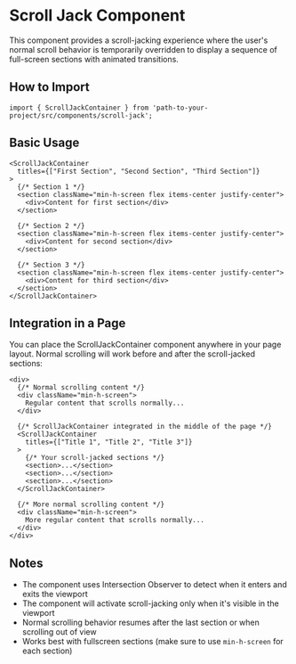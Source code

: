 
# Scroll Jack Component

This component provides a scroll-jacking experience where the user's normal scroll behavior is temporarily overridden to display a sequence of full-screen sections with animated transitions.

## How to Import

```tsx
import { ScrollJackContainer } from 'path-to-your-project/src/components/scroll-jack';
```

## Basic Usage

```tsx
<ScrollJackContainer
  titles={["First Section", "Second Section", "Third Section"]}
>
  {/* Section 1 */}
  <section className="min-h-screen flex items-center justify-center">
    <div>Content for first section</div>
  </section>

  {/* Section 2 */}
  <section className="min-h-screen flex items-center justify-center">
    <div>Content for second section</div>
  </section>

  {/* Section 3 */}
  <section className="min-h-screen flex items-center justify-center">
    <div>Content for third section</div>
  </section>
</ScrollJackContainer>
```

## Integration in a Page

You can place the ScrollJackContainer component anywhere in your page layout. Normal scrolling will work before and after the scroll-jacked sections:

```tsx
<div>
  {/* Normal scrolling content */}
  <div className="min-h-screen">
    Regular content that scrolls normally...
  </div>
  
  {/* ScrollJackContainer integrated in the middle of the page */}
  <ScrollJackContainer
    titles={["Title 1", "Title 2", "Title 3"]}
  >
    {/* Your scroll-jacked sections */}
    <section>...</section>
    <section>...</section>
    <section>...</section>
  </ScrollJackContainer>
  
  {/* More normal scrolling content */}
  <div className="min-h-screen">
    More regular content that scrolls normally...
  </div>
</div>
```

## Notes

- The component uses Intersection Observer to detect when it enters and exits the viewport
- The component will activate scroll-jacking only when it's visible in the viewport
- Normal scrolling behavior resumes after the last section or when scrolling out of view
- Works best with fullscreen sections (make sure to use `min-h-screen` for each section)
